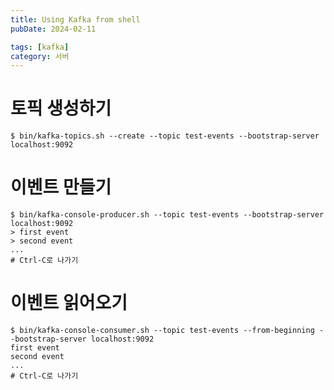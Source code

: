 ```yaml
---
title: Using Kafka from shell
pubDate: 2024-02-11

tags: [kafka]
category: 서버
---
```


# 토픽 생성하기

```shell
$ bin/kafka-topics.sh --create --topic test-events --bootstrap-server localhost:9092
```

# 이벤트 만들기

```shell
$ bin/kafka-console-producer.sh --topic test-events --bootstrap-server localhost:9092
> first event
> second event
...
# Ctrl-C로 나가기
```

# 이벤트 읽어오기

```shell
$ bin/kafka-console-consumer.sh --topic test-events --from-beginning --bootstrap-server localhost:9092
first event
second event
...
# Ctrl-C로 나가기
```
